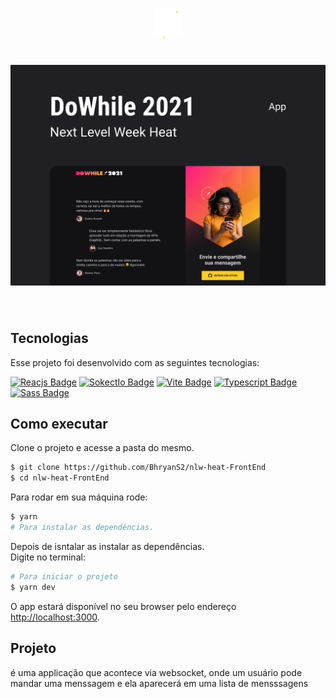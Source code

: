 <p align="center">
  <img alt="DoWhile" src="./src/assets/seal.svg" width="48px">
</p>

<h1 align="center">
    <img alt="DoWhile" src=".github/images/Capa.png" width="800px"/>
</h1>

<br>

## Tecnologias

Esse projeto foi desenvolvido com as seguintes tecnologias:

[![Reacjs Badge](https://img.shields.io/badge/React-20232A?style=for-the-badge&logo=react&logoColor=61DAFB)](https://en.reactjs.org/)
[![SokectIo Badge](https://img.shields.io/badge/Socket.io-010101?&style=for-the-badge&logo=Socket.io&logoColor=white)](https://socket.io/)
[![Vite Badge](https://img.shields.io/badge/Vite-B73BFE?style=for-the-badge&logo=vite&logoColor=FFD62E)](https://vitejs.dev/)
[![Typescript Badge](https://img.shields.io/badge/TypeScript-007ACC?style=for-the-badge&logo=typescript&logoColor=white)](https://www.typescriptlang.org/)
[![Sass Badge](https://img.shields.io/badge/Sass-CC6699?style=for-the-badge&logo=sass&logoColor=white)](https://sass-lang.com/)

## Como executar

Clone o projeto e acesse a pasta do mesmo.

```bash
$ git clone https://github.com/BhryanS2/nlw-heat-FrontEnd
$ cd nlw-heat-FrontEnd
```

Para rodar em sua máquina rode:

```bash
$ yarn
# Para instalar as dependências.
```

Depois de isntalar as instalar as dependências.\
Digite no terminal:

```bash
# Para iniciar o projeto
$ yarn dev
```

O app estará disponível no seu browser pelo endereço [http://localhost:3000](http://localhost:3000).

## Projeto

é uma applicação que acontece via websocket, onde um usuário pode mandar uma menssagem e ela aparecerá em uma lista de mensssagens
